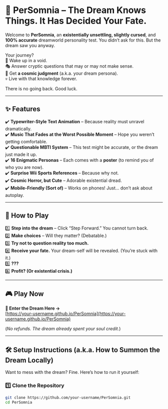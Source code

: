 # 🌙 **PerSomnia** – The Dream Knows Things. It Has Decided Your Fate.  

Welcome to **PerSomnia**, an **existentially unsettling, slightly cursed**, and **100% accurate** dreamworld personality test. You didn’t ask for this. But the dream saw you anyway.  

Your journey?  
🛌 Wake up in a void.  
🎭 Answer cryptic questions that may or may not make sense.  
🌌 Get **a cosmic judgment** (a.k.a. your dream persona).  
💀 Live with that knowledge forever.  

There is no going back. Good luck.

---

## **✨ Features**  

✔️ **Typewriter-Style Text Animation** – Because reality must unravel dramatically.  
✔️ **Music That Fades at the Worst Possible Moment** – Hope you weren’t getting comfortable.  
✔️ **Questionable MBTI System** – This test might be accurate, or the dream just made it up.  
✔️ **16 Enigmatic Personas** – Each comes with a **poster** (to remind you of who you are now).  
✔️ **Surprise Wii Sports References** – Because why not.  
✔️ **Cosmic Horror, but Cute** – Adorable existential dread.  
✔️ **Mobile-Friendly (Sort of)** – Works on phones! Just… don’t ask about autoplay.  

---

## **🚀 How to Play**  

1️⃣ **Step into the dream** – Click “Step Forward.” You cannot turn back.  
2️⃣ **Make choices** – Will they matter? (Debatable.)  
3️⃣ **Try not to question reality too much.**  
4️⃣ **Receive your fate.** Your dream-self will be revealed. (You’re stuck with it.)  
5️⃣ **???**  
6️⃣ **Profit? (Or existential crisis.)**  

---

## **🎮 Play Now**  

**🔗 Enter the Dream Here →**  
[https://your-username.github.io/PerSomnia](https://your-username.github.io/PerSomnia)  

(*No refunds. The dream already spent your soul credit.*)  

---

## **🛠️ Setup Instructions (a.k.a. How to Summon the Dream Locally)**  

Want to mess with the dream? Fine. Here’s how to run it yourself:  

### **1️⃣ Clone the Repository**  
```sh
git clone https://github.com/your-username/PerSomnia.git
cd PerSomnia
